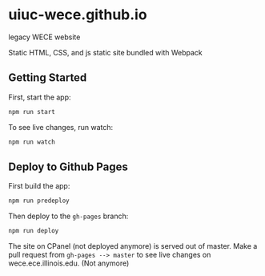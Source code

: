 # uiuc-wece.github.io
legacy WECE website

Static HTML, CSS, and js static site bundled with Webpack

## Getting Started

First, start the app:

```bash
npm run start
```

To see live changes, run watch:

```bash
npm run watch
```

## Deploy to Github Pages

First build the app:

```bash
npm run predeploy
```

Then deploy to the `gh-pages` branch:

```bash
npm run deploy
```

The site on CPanel (not deployed anymore) is served out of master.
Make a pull request from `gh-pages --> master` to see live changes on wece.ece.illinois.edu. (Not anymore)
